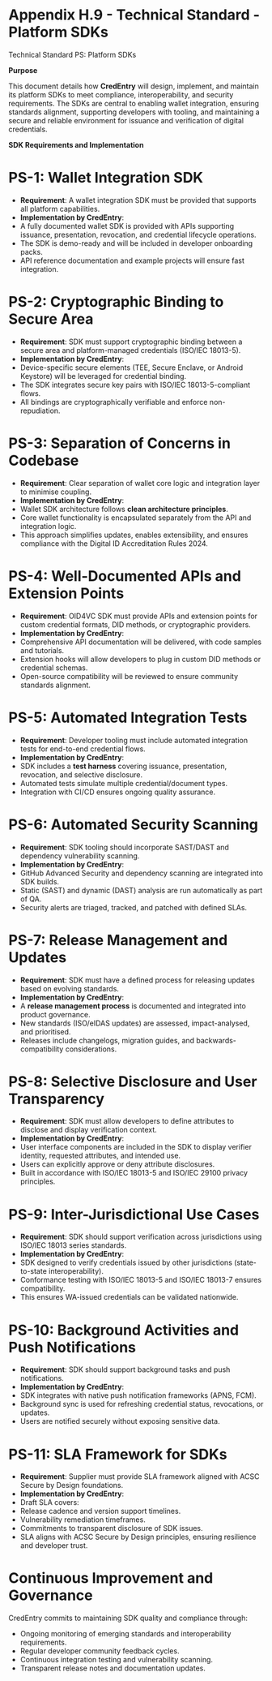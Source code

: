 # Appendix H.9 - Technical Standard - Platform SDKs

Technical Standard PS: Platform SDKs

**Purpose**

This document details how **CredEntry** will design, implement, and maintain its platform SDKs to meet compliance, interoperability, and security requirements. The SDKs are central to enabling wallet integration, ensuring standards alignment, supporting developers with tooling, and maintaining a secure and reliable environment for issuance and verification of digital credentials.

**SDK Requirements and Implementation**

# PS-1: Wallet Integration SDK
- **Requirement**: A wallet integration SDK must be provided that supports all platform capabilities.
- **Implementation by CredEntry**:
- A fully documented wallet SDK is provided with APIs supporting issuance, presentation, revocation, and credential lifecycle operations.
- The SDK is demo-ready and will be included in developer onboarding packs.
- API reference documentation and example projects will ensure fast integration.
# PS-2: Cryptographic Binding to Secure Area
- **Requirement**: SDK must support cryptographic binding between a secure area and platform-managed credentials (ISO/IEC 18013-5).
- **Implementation by CredEntry**:
- Device-specific secure elements (TEE, Secure Enclave, or Android Keystore) will be leveraged for credential binding.
- The SDK integrates secure key pairs with ISO/IEC 18013-5-compliant flows.
- All bindings are cryptographically verifiable and enforce non-repudiation.
# PS-3: Separation of Concerns in Codebase
- **Requirement**: Clear separation of wallet core logic and integration layer to minimise coupling.
- **Implementation by CredEntry**:
- Wallet SDK architecture follows **clean architecture principles**.
- Core wallet functionality is encapsulated separately from the API and integration logic.
- This approach simplifies updates, enables extensibility, and ensures compliance with the Digital ID Accreditation Rules 2024.
# PS-4: Well-Documented APIs and Extension Points
- **Requirement**: OID4VC SDK must provide APIs and extension points for custom credential formats, DID methods, or cryptographic providers.
- **Implementation by CredEntry**:
- Comprehensive API documentation will be delivered, with code samples and tutorials.
- Extension hooks will allow developers to plug in custom DID methods or credential schemas.
- Open-source compatibility will be reviewed to ensure community standards alignment.
# PS-5: Automated Integration Tests
- **Requirement**: Developer tooling must include automated integration tests for end-to-end credential flows.
- **Implementation by CredEntry**:
- SDK includes a **test harness** covering issuance, presentation, revocation, and selective disclosure.
- Automated tests simulate multiple credential/document types.
- Integration with CI/CD ensures ongoing quality assurance.
# PS-6: Automated Security Scanning
- **Requirement**: SDK tooling should incorporate SAST/DAST and dependency vulnerability scanning.
- **Implementation by CredEntry**:
- GitHub Advanced Security and dependency scanning are integrated into SDK builds.
- Static (SAST) and dynamic (DAST) analysis are run automatically as part of QA.
- Security alerts are triaged, tracked, and patched with defined SLAs.
# PS-7: Release Management and Updates
- **Requirement**: SDK must have a defined process for releasing updates based on evolving standards.
- **Implementation by CredEntry**:
- A **release management process** is documented and integrated into product governance.
- New standards (ISO/eIDAS updates) are assessed, impact-analysed, and prioritised.
- Releases include changelogs, migration guides, and backwards-compatibility considerations.
# PS-8: Selective Disclosure and User Transparency
- **Requirement**: SDK must allow developers to define attributes to disclose and display verification context.
- **Implementation by CredEntry**:
- User interface components are included in the SDK to display verifier identity, requested attributes, and intended use.
- Users can explicitly approve or deny attribute disclosures.
- Built in accordance with ISO/IEC 18013-5 and ISO/IEC 29100 privacy principles.
# PS-9: Inter-Jurisdictional Use Cases
- **Requirement**: SDK should support verification across jurisdictions using ISO/IEC 18013 series standards.
- **Implementation by CredEntry**:
- SDK designed to verify credentials issued by other jurisdictions (state-to-state interoperability).
- Conformance testing with ISO/IEC 18013-5 and ISO/IEC 18013-7 ensures compatibility.
- This ensures WA-issued credentials can be validated nationwide.
# PS-10: Background Activities and Push Notifications
- **Requirement**: SDK should support background tasks and push notifications.
- **Implementation by CredEntry**:
- SDK integrates with native push notification frameworks (APNS, FCM).
- Background sync is used for refreshing credential status, revocations, or updates.
- Users are notified securely without exposing sensitive data.
# PS-11: SLA Framework for SDKs
- **Requirement**: Supplier must provide SLA framework aligned with ACSC Secure by Design foundations.
- **Implementation by CredEntry**:
- Draft SLA covers:
- Release cadence and version support timelines.
- Vulnerability remediation timeframes.
- Commitments to transparent disclosure of SDK issues.
- SLA aligns with ACSC Secure by Design principles, ensuring resilience and developer trust.
# Continuous Improvement and Governance
CredEntry commits to maintaining SDK quality and compliance through:

- Ongoing monitoring of emerging standards and interoperability requirements.
- Regular developer community feedback cycles.
- Continuous integration testing and vulnerability scanning.
- Transparent release notes and documentation updates.
